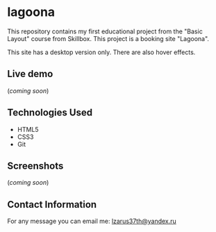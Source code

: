 # lagoona

This repository contains my first educational project from the "Basic Layout" course from Skillbox.
This project is a booking site "Lagoona".

This site has a desktop version only.
There are also hover effects.

## Live demo

(_coming soon_)

## Technologies Used
- HTML5
- CSS3
- Git

## Screenshots

(_coming soon_)

## Contact Information
For any message you can email me: lzarus37th@yandex.ru
